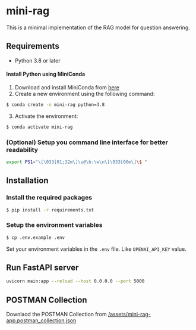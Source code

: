 # mini-rag

This is a minimal implementation of the RAG model for question answering.

## Requirements

- Python 3.8 or later

#### Install Python using MiniConda

1) Download and install MiniConda from [here](https://docs.anaconda.com/free/miniconda/#quick-command-line-install)
2) Create a new environment using the following command:

```bash
$ conda create -n mini-rag python=3.8
```

3) Activate the environment:

```bash
$ conda activate mini-rag
```

### (Optional) Setup you command line interface for better readability

```bash
export PS1="\[\033[01;32m\]\u@\h:\w\n\[\033[00m\]\$ "
```

## Installation

### Install the required packages

```bash
$ pip install -r requirements.txt
```

### Setup the environment variables

```bash
$ cp .env.example .env
```

Set your environment variables in the `.env` file. Like `OPENAI_API_KEY` value.

## Run FastAPI server
```bash
uvicorn main:app --reload --host 0.0.0.0 --port 5000
```

## POSTMAN Collection

Downlaod the POSTMAN Collection from [/assets/mini-rag-app.postman_collection.json](/assets/mini-rag-app.postman_collection.json)
